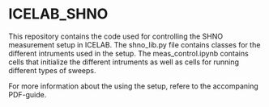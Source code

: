 # ICELAB_SHNO
This repository contains the code used for controlling the SHNO measurement setup in ICELAB. 
The shno_lib.py file contains classes for the different intruments used in the setup. 
The meas_control.ipynb contains cells that initialize the different intruments as well as cells for running different types of sweeps. 

For more information about the using the setup, refere to the accompaning PDF-guide. 
